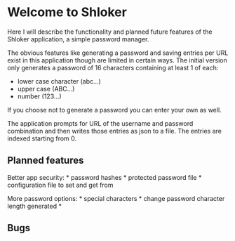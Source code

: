 
# Welcome to Shloker

Here I will describe the functionality and planned future features of the Shloker application, a simple password manager.

The obvious features like generating a password and saving entries per URL exist in this application
though are limited in certain ways. The initial version only generates a password of 16 characters
containing at least 1 of each:

* lower case character (abc...)
* upper case (ABC...)
* number (123...)

If you choose not to generate a password you can enter your own as well.

The application prompts for URL of the username and password combination and then writes those entries as json to a 
file. The entries are indexed starting from 0.

## Planned features

Better app security:
    * password hashes
    * protected password file
    * configuration file to set and get from

More password options:
    * special characters
    * change password character length generated
    * 

## Bugs